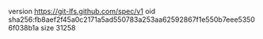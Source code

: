 version https://git-lfs.github.com/spec/v1
oid sha256:fb8aef2f45a0c2171a5ad550783a253aa62592867f1e550b7eee53506f038b1a
size 31258
